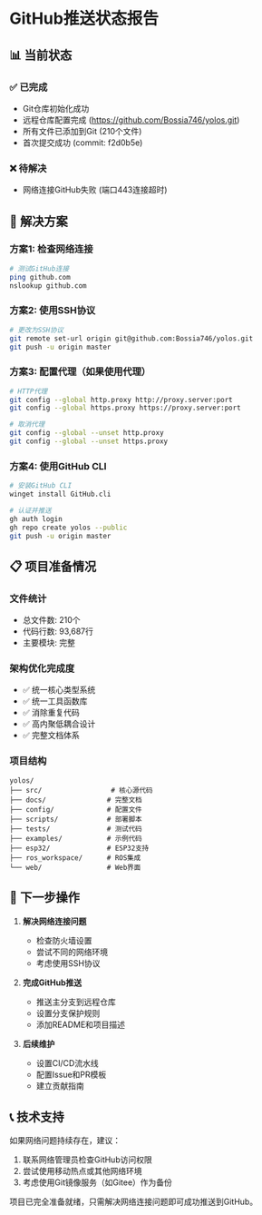# GitHub推送状态报告

## 📊 当前状态

### ✅ 已完成
- Git仓库初始化成功
- 远程仓库配置完成 (https://github.com/Bossia746/yolos.git)
- 所有文件已添加到Git (210个文件)
- 首次提交成功 (commit: f2d0b5e)

### ❌ 待解决
- 网络连接GitHub失败 (端口443连接超时)

## 🔧 解决方案

### 方案1: 检查网络连接
```bash
# 测试GitHub连接
ping github.com
nslookup github.com
```

### 方案2: 使用SSH协议
```bash
# 更改为SSH协议
git remote set-url origin git@github.com:Bossia746/yolos.git
git push -u origin master
```

### 方案3: 配置代理（如果使用代理）
```bash
# HTTP代理
git config --global http.proxy http://proxy.server:port
git config --global https.proxy https://proxy.server:port

# 取消代理
git config --global --unset http.proxy
git config --global --unset https.proxy
```

### 方案4: 使用GitHub CLI
```bash
# 安装GitHub CLI
winget install GitHub.cli

# 认证并推送
gh auth login
gh repo create yolos --public
git push -u origin master
```

## 📋 项目准备情况

### 文件统计
- 总文件数: 210个
- 代码行数: 93,687行
- 主要模块: 完整

### 架构优化完成度
- ✅ 统一核心类型系统
- ✅ 统一工具函数库
- ✅ 消除重复代码
- ✅ 高内聚低耦合设计
- ✅ 完整文档体系

### 项目结构
```
yolos/
├── src/                 # 核心源代码
├── docs/               # 完整文档
├── config/             # 配置文件
├── scripts/            # 部署脚本
├── tests/              # 测试代码
├── examples/           # 示例代码
├── esp32/              # ESP32支持
├── ros_workspace/      # ROS集成
└── web/                # Web界面
```

## 🎯 下一步操作

1. **解决网络连接问题**
   - 检查防火墙设置
   - 尝试不同的网络环境
   - 考虑使用SSH协议

2. **完成GitHub推送**
   - 推送主分支到远程仓库
   - 设置分支保护规则
   - 添加README和项目描述

3. **后续维护**
   - 设置CI/CD流水线
   - 配置Issue和PR模板
   - 建立贡献指南

## 📞 技术支持

如果网络问题持续存在，建议：
1. 联系网络管理员检查GitHub访问权限
2. 尝试使用移动热点或其他网络环境
3. 考虑使用Git镜像服务（如Gitee）作为备份

项目已完全准备就绪，只需解决网络连接问题即可成功推送到GitHub。